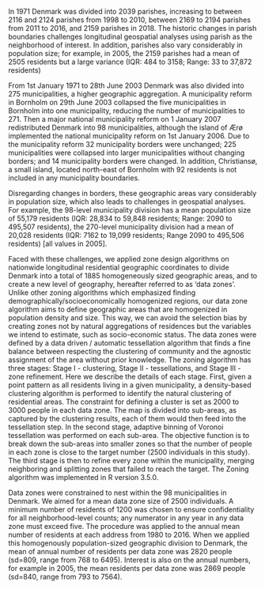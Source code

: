 In 1971 Denmark was divided into 2039 parishes, increasing to between 2116 and 2124 parishes from 1998 to 2010, between 2169 to 2194 parishes from 2011 to 2016, and 2159 parishes in 2018. The historic changes in parish boundaries challenges longitudinal geospatial analyses using parish as the neighborhood of interest. In addition, parishes also vary considerably in population size; for example, in 2005, the 2159 parishes had a mean of 2505 residents but a large variance (IQR: 484 to 3158; Range: 33 to 37,872 residents)

From 1st January 1971 to 28th June 2003 Denmark was also divided into 275 municipalities, a higher geographic aggregation. A municipality reform in Bornholm on 29th June 2003 collapsed the five municipalities in Bornholm into one municipality, reducing the number of municipalities to 271. Then a major national municipality reform on 1 January 2007 redistributed Denmark into 98 municipalities, although the island of Ærø implemented the national municipality reform on 1st January 2006. Due to the municipality reform 32 municipality borders were unchanged; 225 municipalities were collapsed into larger municipalities without changing borders; and 14 municipality borders were changed. In addition, Christiansø, a small island, located north-east of Bornholm with 92 residents is not included in any municipality boundaries.

Disregarding changes in borders, these geographic areas vary considerably in population size, which also leads to challenges in geospatial analyses. For example, the 98-level municipality division has a mean population size of 55,179 residents (IQR: 28,834 to 59,848 residents; Range: 2090 to 495,507 residents), the 270-level municipality division had a mean of 20,028 residents (IQR: 7162 to 19,099 residents; Range 2090 to 495,506 residents) [all values in 2005].

Faced with these challenges, we applied zone design algorithms on nationwide longitudinal residential geographic coordinates to divide Denmark into a total of 1885 homogeneously sized geographic areas, and to create a new level of geography, hereafter referred to as ‘data zones’. Unlike other zoning algorithms which emphasized finding demographically/socioeconomically homogenized regions, our data zone algorithm aims to define geographic areas that are homogenized in population density and size. This way, we can avoid the selection bias by creating zones not by natural aggregations of residences but the variables we intend to estimate, such as socio-economic status. The data zones were defined by a data driven / automatic tessellation algorithm that finds a fine balance between respecting the clustering of community and the agnostic assignment of the area without prior knowledge. The zoning algorithm has three stages: Stage I - clustering, Stage II - tessellations, and Stage III - zone refinement. Here we describe the details of each stage. First, given a point pattern as all residents living in a given municipality, a density-based clustering algorithm is performed to identify the natural clustering of residential areas. The constraint for defining a cluster is set as 2000 to 3000 people in each data zone. The map is divided into sub-areas, as captured by the clustering results, each of them would then feed into the tessellation step. In the second stage, adaptive binning of Voronoi tessellation was performed on each sub-area. The objective function is to break down the sub-areas into smaller zones so that the number of people in each zone is close to the target number (2500 individuals in this study). The third stage is then to refine every zone within the municipality, merging neighboring and splitting zones that failed to reach the target. The Zoning algorithm was implemented in R version 3.5.0.

Data zones were constrained to nest within the 98 municipalities in Denmark. We aimed for a mean data zone size of 2500 individuals. A minimum number of residents of 1200 was chosen to ensure confidentiality for all neighborhood-level counts; any numerator in any year in any data zone must exceed five. The procedure was applied to the annual mean number of residents at each address from 1980 to 2016. When we applied this homogenously population-sized geographic division to Denmark, the mean of annual number of residents per data zone was 2820 people (sd=809, range from 768 to 6495). Interest is also on the annual numbers, for example in 2005, the mean residents per data zone was 2869 people (sd=840, range from 793 to 7564).
